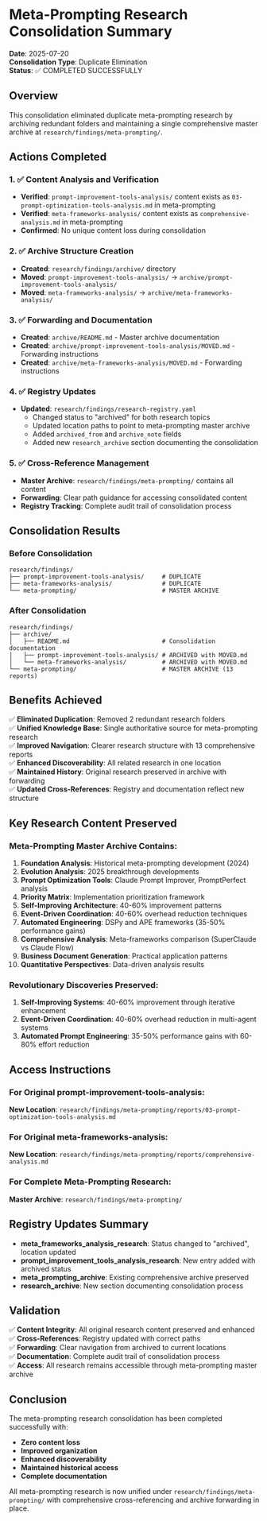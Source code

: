 # Meta-Prompting Research Consolidation Summary

**Date**: 2025-07-20  
**Consolidation Type**: Duplicate Elimination  
**Status**: ✅ COMPLETED SUCCESSFULLY

## Overview

This consolidation eliminated duplicate meta-prompting research by archiving redundant folders and maintaining a single comprehensive master archive at `research/findings/meta-prompting/`.

## Actions Completed

### 1. ✅ Content Analysis and Verification
- **Verified**: `prompt-improvement-tools-analysis/` content exists as `03-prompt-optimization-tools-analysis.md` in meta-prompting
- **Verified**: `meta-frameworks-analysis/` content exists as `comprehensive-analysis.md` in meta-prompting
- **Confirmed**: No unique content loss during consolidation

### 2. ✅ Archive Structure Creation
- **Created**: `research/findings/archive/` directory
- **Moved**: `prompt-improvement-tools-analysis/` → `archive/prompt-improvement-tools-analysis/`
- **Moved**: `meta-frameworks-analysis/` → `archive/meta-frameworks-analysis/`

### 3. ✅ Forwarding and Documentation
- **Created**: `archive/README.md` - Master archive documentation
- **Created**: `archive/prompt-improvement-tools-analysis/MOVED.md` - Forwarding instructions
- **Created**: `archive/meta-frameworks-analysis/MOVED.md` - Forwarding instructions

### 4. ✅ Registry Updates
- **Updated**: `research/findings/research-registry.yaml`
  - Changed status to "archived" for both research topics
  - Updated location paths to point to meta-prompting master archive
  - Added `archived_from` and `archive_note` fields
  - Added new `research_archive` section documenting the consolidation

### 5. ✅ Cross-Reference Management
- **Master Archive**: `research/findings/meta-prompting/` contains all content
- **Forwarding**: Clear path guidance for accessing consolidated content
- **Registry Tracking**: Complete audit trail of consolidation process

## Consolidation Results

### Before Consolidation
```
research/findings/
├── prompt-improvement-tools-analysis/     # DUPLICATE
├── meta-frameworks-analysis/              # DUPLICATE  
└── meta-prompting/                        # MASTER ARCHIVE
```

### After Consolidation
```
research/findings/
├── archive/
│   ├── README.md                          # Consolidation documentation
│   ├── prompt-improvement-tools-analysis/ # ARCHIVED with MOVED.md
│   └── meta-frameworks-analysis/          # ARCHIVED with MOVED.md
└── meta-prompting/                        # MASTER ARCHIVE (13 reports)
```

## Benefits Achieved

✅ **Eliminated Duplication**: Removed 2 redundant research folders  
✅ **Unified Knowledge Base**: Single authoritative source for meta-prompting research  
✅ **Improved Navigation**: Clearer research structure with 13 comprehensive reports  
✅ **Enhanced Discoverability**: All related research in one location  
✅ **Maintained History**: Original research preserved in archive with forwarding  
✅ **Updated Cross-References**: Registry and documentation reflect new structure

## Key Research Content Preserved

### Meta-Prompting Master Archive Contains:
1. **Foundation Analysis**: Historical meta-prompting development (2024)
2. **Evolution Analysis**: 2025 breakthrough developments  
3. **Prompt Optimization Tools**: Claude Prompt Improver, PromptPerfect analysis
4. **Priority Matrix**: Implementation prioritization framework
5. **Self-Improving Architecture**: 40-60% improvement patterns
6. **Event-Driven Coordination**: 40-60% overhead reduction techniques
7. **Automated Engineering**: DSPy and APE frameworks (35-50% performance gains)
8. **Comprehensive Analysis**: Meta-frameworks comparison (SuperClaude vs Claude Flow)
9. **Business Document Generation**: Practical application patterns
10. **Quantitative Perspectives**: Data-driven analysis results

### Revolutionary Discoveries Preserved:
1. **Self-Improving Systems**: 40-60% improvement through iterative enhancement
2. **Event-Driven Coordination**: 40-60% overhead reduction in multi-agent systems  
3. **Automated Prompt Engineering**: 35-50% performance gains with 60-80% effort reduction

## Access Instructions

### For Original prompt-improvement-tools-analysis:
**New Location**: `research/findings/meta-prompting/reports/03-prompt-optimization-tools-analysis.md`

### For Original meta-frameworks-analysis:
**New Location**: `research/findings/meta-prompting/reports/comprehensive-analysis.md`

### For Complete Meta-Prompting Research:
**Master Archive**: `research/findings/meta-prompting/`

## Registry Updates Summary

- **meta_frameworks_analysis_research**: Status changed to "archived", location updated
- **prompt_improvement_tools_analysis_research**: New entry added with archived status
- **meta_prompting_archive**: Existing comprehensive archive preserved
- **research_archive**: New section documenting consolidation process

## Validation

✅ **Content Integrity**: All original research content preserved and enhanced  
✅ **Cross-References**: Registry updated with correct paths  
✅ **Forwarding**: Clear navigation from archived to current locations  
✅ **Documentation**: Complete audit trail of consolidation process  
✅ **Access**: All research remains accessible through meta-prompting master archive

## Conclusion

The meta-prompting research consolidation has been completed successfully with:
- **Zero content loss**
- **Improved organization** 
- **Enhanced discoverability**
- **Maintained historical access**
- **Complete documentation**

All meta-prompting research is now unified under `research/findings/meta-prompting/` with comprehensive cross-referencing and archive forwarding in place.